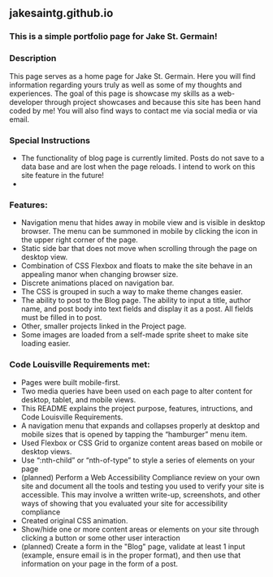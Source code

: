 ## jakesaintg.github.io

### This is a simple portfolio page for Jake St. Germain!

### Description
This page serves as a home page for Jake St. Germain. Here you will find information regarding yours truly as well as some of my thoughts and experiences. The goal
of this page is showcase my skills as a web-developer through project showcases and because this site has been hand coded by me! You will also find ways to contact me via social media or via email.

### Special Instructions
- The functionality of blog page is currently limited. Posts do not save to a data base and are lost when the page reloads. I intend to work on this site feature in the future!
- 


### Features:
- Navigation menu that hides away in mobile view and is visible in desktop browser. The menu can be summoned in mobile by clicking the icon in the upper right corner of the page.
- Static side bar that does not move when scrolling through the page on desktop view.
- Combination of CSS Flexbox and floats to make the site behave in an appealing manor when changing browser size.
- Discrete animations placed on navigation bar.
- The CSS is grouped in such a way to make theme changes easier.
- The ability to post to the Blog page. The ability to input a title, author name, and post body into text fields and display it as a post. All fields must be filled in to post.
- Other, smaller projects linked in the Project page.
- Some images are loaded from a self-made sprite sheet to make site loading easier.

### Code Louisville Requirements met:
- Pages were built mobile-first.
- Two media queries have been used on each page to alter content for desktop, tablet, and mobile views.
- This README explains the project purpose, features, intructions, and Code Louisville Requirements.
- A navigation menu that expands and collapses properly at desktop and mobile sizes that is opened by tapping the “hamburger” menu item.
- Used Flexbox or CSS Grid to organize content areas based on mobile or desktop views.
- Use “:nth-child” or “nth-of-type” to style a series of elements on your page
- (planned)  Perform a Web Accessibility Compliance review on your own site and document all the tools and testing you used to verify your site is accessible. This may involve a written write-up, screenshots, and other ways of showing that you evaluated your site for accessibility compliance
- Created original CSS animation. 
- Show/hide one or more content areas or elements on your site through clicking a button or some other user interaction
- (planned) Create a form in the "Blog" page, validate at least 1 input (example, ensure email is in the proper format), and then use that information on your page in the form of a post.